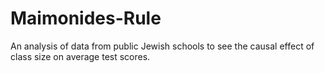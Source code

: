 # Maimonides-Rule
An analysis of data from public Jewish schools to see the causal effect of class size on average test scores.
